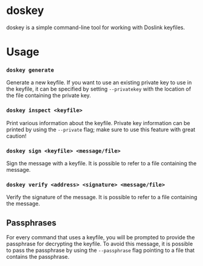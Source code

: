 doskey
======

doskey is a simple command-line tool for working with Doslink keyfiles.


# Usage

### `doskey generate`

Generate a new keyfile.
If you want to use an existing private key to use in the keyfile, it can be 
specified by setting `--privatekey` with the location of the file containing the 
private key.


### `doskey inspect <keyfile>`

Print various information about the keyfile.
Private key information can be printed by using the `--private` flag;
make sure to use this feature with great caution!


### `doskey sign <keyfile> <message/file>`

Sign the message with a keyfile.
It is possible to refer to a file containing the message.


### `doskey verify <address> <signature> <message/file>`

Verify the signature of the message.
It is possible to refer to a file containing the message.


## Passphrases

For every command that uses a keyfile, you will be prompted to provide the 
passphrase for decrypting the keyfile.  To avoid this message, it is possible
to pass the passphrase by using the `--passphrase` flag pointing to a file that
contains the passphrase.

